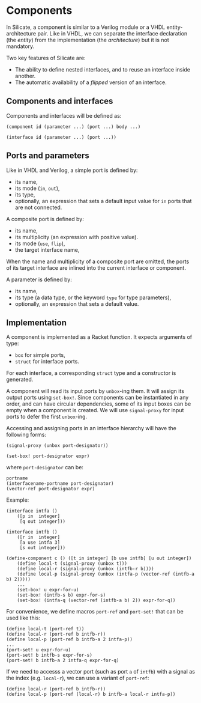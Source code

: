 
Components
==========

In Silicate, a component is similar to a Verilog module or a VHDL
entity-architecture pair.
Like in VHDL, we can separate the interface declaration (the *entity*) from the
implementation (the *architecture*) but it is not mandatory.

Two key features of Silicate are:

* The ability to define nested interfaces, and to reuse an interface inside another.
* The automatic availability of a *flipped* version of an interface.

Components and interfaces
-------------------------

Components and interfaces will be defined as:

```racket
(component id (parameter ...) (port ...) body ...)

(interface id (parameter ...) (port ...))
```

Ports and parameters
--------------------

Like in VHDL and Verilog, a simple port is defined by:

* its name,
* its mode (`in`, `out`),
* its type,
* optionally, an expression that sets a default input value for `in` ports
  that are not connected.

A composite port is defined by:

* its name,
* its multiplicity (an expression with positive value).
* its mode (`use`, `flip`),
* the target interface name,

When the name and multiplicity of a composite port are omitted, the ports of
its target interface are inlined into the current interface or component.

A parameter is defined by:

* its name,
* its type (a data type, or the keyword `type` for type parameters),
* optionally, an expression that sets a default value.

Implementation
--------------

A component is implemented as a Racket function.
It expects arguments of type:

* `box` for simple ports,
* `struct` for interface ports.

For each interface, a corresponding `struct` type
and a constructor is generated.

A component will read its input ports by `unbox`-ing them.
It will assign its output ports using `set-box!`.
Since components can be instantiated in any order, and can have circular
dependencies, some of its input boxes can be empty when a component is created.
We will use `signal-proxy` for input ports to defer the first `unbox`-ing.

Accessing and assigning ports in an interface hierarchy will have the following forms:

```racket
(signal-proxy (unbox port-designator))

(set-box! port-designator expr)
```

where `port-designator` can be:

```racket
portname
(interfacename-portname port-designator)
(vector-ref port-designator expr)
```

Example:

```racket
(interface intfa ()
    ([p in  integer]
     [q out integer]))

(interface intfb ()
    ([r in  integer]
     [a use intfa 3]
     [s out integer]))

(define-component c () ([t in integer] [b use intfb] [u out integer])
    (define local-t (signal-proxy (unbox t)))
    (define local-r (signal-proxy (unbox (intfb-r b))))
    (define local-p (signal-proxy (unbox (intfa-p (vector-ref (intfb-a b) 2)))))
    ...
    (set-box! u expr-for-u)
    (set-box! (intfb-s b) expr-for-s)
    (set-box! (intfa-q (vector-ref (intfb-a b) 2)) expr-for-q))
```

For convenience, we define macros `port-ref` and `port-set!`
that can be used like this:

```racket
(define local-t (port-ref t))
(define local-r (port-ref b intfb-r))
(define local-p (port-ref b intfb-a 2 intfa-p))
...
(port-set! u expr-for-u)
(port-set! b intfb-s expr-for-s)
(port-set! b intfb-a 2 intfa-q expr-for-q)
```

If we need to accesss a vector port (such as port `a` of `intfb`)
with a signal as the index (e.g. `local-r`),
we can use a variant of `port-ref`:

```racket
(define local-r (port-ref b intfb-r))
(define local-p (port-ref (local-r) b intfb-a local-r intfa-p))
```
